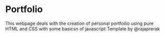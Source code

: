 # Portfolio
This webpage deals with the creation of  personal portfoilio using pure HTML and CSS with some basicsn of javascript
Template by @rajaprerak
